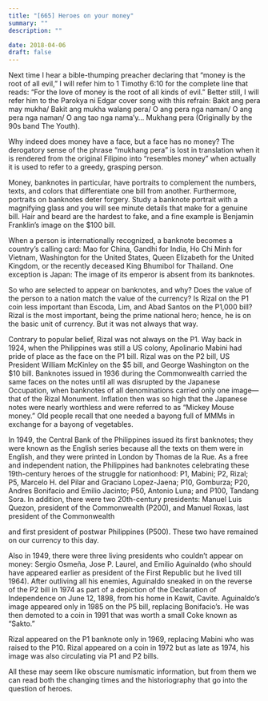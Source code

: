 ```yaml
---
title: "[665] Heroes on your money"
summary: ""
description: ""

date: 2018-04-06
draft: false
---
```


Next time I hear a bible-thumping preacher declaring that “money is the root of all evil,” I will refer him to 1 Timothy 6:10 for the complete line that reads: “For the love of money is the root of all kinds of evil.” Better still, I will refer him to the Parokya ni Edgar cover song with this refrain: Bakit ang pera may mukha/ Bakit ang mukha walang pera/ O ang pera nga naman/ O ang pera nga naman/ O ang tao nga nama’y… Mukhang pera (Originally by the 90s band The Youth).

Why indeed does money have a face, but a face has no money? The derogatory sense of the phrase “mukhang pera” is lost in translation when it is rendered from the original Filipino into “resembles money” when actually it is used to refer to a greedy, grasping person.

Money, banknotes in particular, have portraits to complement the numbers, texts, and colors that differentiate one bill from another. Furthermore, portraits on banknotes deter forgery. Study a banknote portrait with a magnifying glass and you will see minute details that make for a genuine bill. Hair and beard are the hardest to fake, and a fine example is Benjamin Franklin’s image on the $100 bill.

When a person is internationally recognized, a banknote becomes a country’s calling card: Mao for China, Gandhi for India, Ho Chi Minh for Vietnam, Washington for the United States, Queen Elizabeth for the United Kingdom, or the recently deceased King Bhumibol for Thailand. One exception is Japan: The image of its emperor is absent from its banknotes.

So who are selected to appear on banknotes, and why? Does the value of the person to a nation match the value of the currency? Is Rizal on the P1 coin less important than Escoda, Lim, and Abad Santos on the P1,000 bill? Rizal is the most important, being the prime national hero; hence, he is on the basic unit of currency. But it was not always that way.

Contrary to popular belief, Rizal was not always on the P1. Way back in 1924, when the Philippines was still a US colony, Apolinario Mabini had pride of place as the face on the P1 bill. Rizal was on the P2 bill, US President William McKinley on the $5 bill, and George Washington on the $10 bill. Banknotes issued in 1936 during the Commonwealth carried the same faces on the notes until all was disrupted by the Japanese Occupation, when banknotes of all denominations carried only one image—that of the Rizal Monument. Inflation then was so high that the Japanese notes were nearly worthless and were referred to as “Mickey Mouse money.” Old people recall that one needed a bayong full of MMMs in exchange for a bayong of vegetables.

In 1949, the Central Bank of the Philippines issued its first banknotes; they were known as the English series because all the texts on them were in English, and they were printed in London by Thomas de la Rue. As a free and independent nation, the Philippines had banknotes celebrating these 19th-century heroes of the struggle for nationhood: P1, Mabini; P2, Rizal; P5, Marcelo H. del Pilar and Graciano Lopez-Jaena; P10, Gomburza; P20, Andres Bonifacio and Emilio Jacinto; P50, Antonio Luna; and P100, Tandang Sora. In addition, there were two 20th-century presidents: Manuel Luis Quezon, president of the Commonwealth (P200), and Manuel Roxas, last president of the Commonwealth

and first president of postwar Philippines (P500). These two have remained on our currency to this day.

Also in 1949, there were three living presidents who couldn’t appear on money: Sergio Osmeña, Jose P. Laurel, and Emilio Aguinaldo (who should have appeared earlier as president of the First Republic but he lived till 1964). After outliving all his enemies, Aguinaldo sneaked in on the reverse of the P2 bill in 1974 as part of a depiction of the Declaration of Independence on June 12, 1898, from his home in Kawit, Cavite. Aguinaldo’s image appeared only in 1985 on the P5 bill, replacing Bonifacio’s. He was then demoted to a coin in 1991 that was worth a small Coke known as “Sakto.”

Rizal appeared on the P1 banknote only in 1969, replacing Mabini who was raised to the P10. Rizal appeared on a coin in 1972 but as late as 1974, his image was also circulating via P1 and P2 bills.

All these may seem like obscure numismatic information, but from them we can read both the changing times and the historiography that go into the question of heroes.
